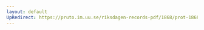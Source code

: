 ```yaml
---
layout: default
UpRedirect: https://pruto.im.uu.se/riksdagen-records-pdf/1868/prot-1868--fk--429/prot-1868--fk--429_040.pdf
---
```

